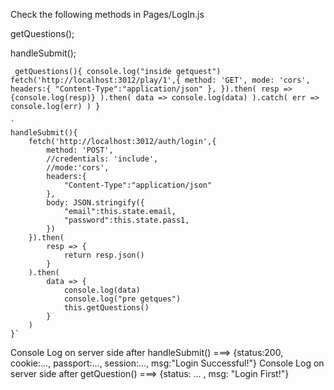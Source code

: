 Check the following methods in Pages/LogIn.js 

getQuestions();

handleSubmit();


  `
  getQuestions(){
        console.log("inside getquest")
        fetch('http://localhost:3012/play/1',{
            method: 'GET',
            mode: 'cors',
            headers:{
                "Content-Type":"application/json"
            },
        }).then(
            resp => {console.log(resp)}
        ).then(
            data => console.log(data)
        ).catch(
            err => console.log(err)
        )
    }`
    
    `
    handleSubmit(){
        fetch('http://localhost:3012/auth/login',{
            method: 'POST',
            //credentials: 'include',
            //mode:'cors',
            headers:{
                "Content-Type":"application/json"
            },
            body: JSON.stringify({
                "email":this.state.email,
                "password":this.state.pass1,  
            })
        }).then(
            resp => {
                return resp.json()
            }
        ).then(
            data => {
                console.log(data)
                console.log("pre getques")
                this.getQuestions()
            }
        )
    }`

Console Log on server side after handleSubmit() ===> {status:200, cookie:..., passport:..., session:..., msg:"Login Successful!"}
Console Log on server side after getQuestion()  ===> {status: ... , msg: "Login First!"}

